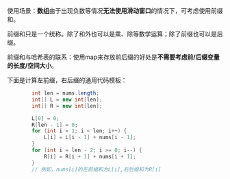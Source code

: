 使用场景：**数组**由于出现负数等情况**无法使用滑动窗口**的情况下，可考虑使用前缀和。

前缀和只是一个统称。除了和外也可以是乘、除等数学运算；除了前缀也可以是后缀。

前缀和与哈希表的联系：使用map来存放前后缀的好处是**不需要考虑前/后缀变量的长度/空间大小**。

下面是计算左前缀，右后缀的通用代码模板：
```java
        int len = nums.length;
        int[] L = new int[len];
        int[] R = new int[len];

        L[0] = 0;
        R[len - 1] = 0;
        for (int i = 1; i < len; i++) {
            L[i] = L[i - 1] + nums[i - 1];
        }
        for (int i = len - 2; i >= 0; i--) {
            R[i] = R[i + 1] + nums[i + 1];
        }
        // 例如，nums[i]的左前缀和为L[i],右后缀和为R[i]
```

